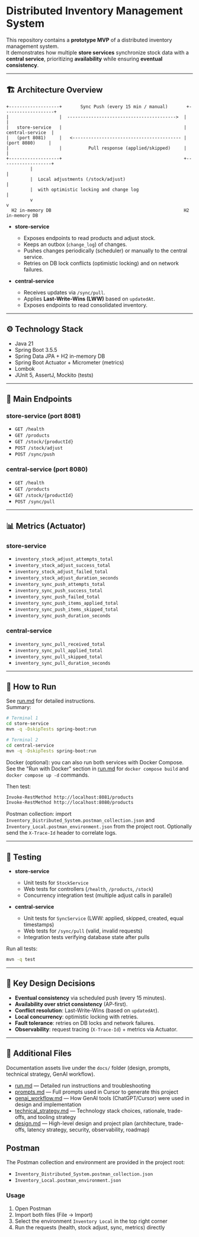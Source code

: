 # Distributed Inventory Management System

This repository contains a **prototype MVP** of a distributed inventory management system.  
It demonstrates how multiple **store services** synchronize stock data with a **central service**, prioritizing **availability** while ensuring **eventual consistency**.

---

## 🏗 Architecture Overview

```
+-------------------+       Sync Push (every 15 min / manual)       +-------------------+
|                   |  ----------------------------------------->  |                   |
|   store-service   |                                              |  central-service  |
|   (port 8081)     |   <----------------------------------------- |   (port 8080)     |
|                   |          Pull response (applied/skipped)     |                   |
+-------------------+                                              +-------------------+
         |                                                                 |
         |  Local adjustments (/stock/adjust)                              | 
         |  with optimistic locking and change log                         |
         v                                                                 v
  H2 in-memory DB                                                  H2 in-memory DB
```

- **store-service**
  - Exposes endpoints to read products and adjust stock.
  - Keeps an outbox (`change_log`) of changes.
  - Pushes changes periodically (scheduler) or manually to the central service.
  - Retries on DB lock conflicts (optimistic locking) and on network failures.

- **central-service**
  - Receives updates via `/sync/pull`.
  - Applies **Last-Write-Wins (LWW)** based on `updatedAt`.
  - Exposes endpoints to read consolidated inventory.

---

## ⚙️ Technology Stack
- Java 21
- Spring Boot 3.5.5
- Spring Data JPA + H2 in-memory DB
- Spring Boot Actuator + Micrometer (metrics)
- Lombok
- JUnit 5, AssertJ, Mockito (tests)

---

## 📡 Main Endpoints

### store-service (port 8081)
- `GET /health`
- `GET /products`
- `GET /stock/{productId}`
- `POST /stock/adjust`
- `POST /sync/push`

### central-service (port 8080)
- `GET /health`
- `GET /products`
- `GET /stock/{productId}`
- `POST /sync/pull`

---

## 📊 Metrics (Actuator)

### store-service
- `inventory_stock_adjust_attempts_total`
- `inventory_stock_adjust_success_total`
- `inventory_stock_adjust_failed_total`
- `inventory_stock_adjust_duration_seconds`
- `inventory_sync_push_attempts_total`
- `inventory_sync_push_success_total`
- `inventory_sync_push_failed_total`
- `inventory_sync_push_items_applied_total`
- `inventory_sync_push_items_skipped_total`
- `inventory_sync_push_duration_seconds`

### central-service
- `inventory_sync_pull_received_total`
- `inventory_sync_pull_applied_total`
- `inventory_sync_pull_skipped_total`
- `inventory_sync_pull_duration_seconds`

---

## 🚀 How to Run

See [run.md](./run.md) for detailed instructions.  
Summary:

```bash
# Terminal 1
cd store-service
mvn -q -DskipTests spring-boot:run

# Terminal 2
cd central-service
mvn -q -DskipTests spring-boot:run
```

Docker (optional): you can also run both services with Docker Compose. See the "Run with Docker" section in [run.md](./run.md) for `docker compose build` and `docker compose up -d` commands.

Then test:
```bash
Invoke-RestMethod http://localhost:8081/products
Invoke-RestMethod http://localhost:8080/products
```

Postman collection: import `Inventory_Distributed_System.postman_collection.json` and `Inventory_Local.postman_environment.json` from the project root. Optionally send the `X-Trace-Id` header to correlate logs.

---

## 🧪 Testing

- **store-service**
  - Unit tests for `StockService`
  - Web tests for controllers (`/health`, `/products`, `/stock`)
  - Concurrency integration test (multiple adjust calls in parallel)

- **central-service**
  - Unit tests for `SyncService` (LWW: applied, skipped, created, equal timestamps)
  - Web tests for `/sync/pull` (valid, invalid requests)
  - Integration tests verifying database state after pulls

Run all tests:
```bash
mvn -q test
```

---

## 🔑 Key Design Decisions
- **Eventual consistency** via scheduled push (every 15 minutes).
- **Availability over strict consistency** (AP-first).
- **Conflict resolution**: Last-Write-Wins (based on `updatedAt`).
- **Local concurrency**: optimistic locking with retries.
- **Fault tolerance**: retries on DB locks and network failures.
- **Observability**: request tracing (`X-Trace-Id`) + metrics via Actuator.

---

## 📂 Additional Files
Documentation assets live under the `docs/` folder (design, prompts, technical strategy, GenAI workflow).
- [run.md](./run.md) — Detailed run instructions and troubleshooting
- [prompts.md](./docs/prompts.md) — Full prompts used in Cursor to generate this project
- [genai_workflow.md](./docs/genai_workflow.md) — How GenAI tools (ChatGPT/Cursor) were used in design and implementation
- [technical_strategy.md](./docs/technical_strategy.md) — Technology stack choices, rationale, trade-offs, and tooling strategy
- [design.md](./docs/design.md) — High-level design and project plan (architecture, trade-offs, latency strategy, security, observability, roadmap)

## Postman

The Postman collection and environment are provided in the project root:

- `Inventory_Distributed_System.postman_collection.json`
- `Inventory_Local.postman_environment.json`

### Usage
1. Open Postman
2. Import both files (File → Import)
3. Select the environment `Inventory Local` in the top right corner
4. Run the requests (health, stock adjust, sync, metrics) directly
